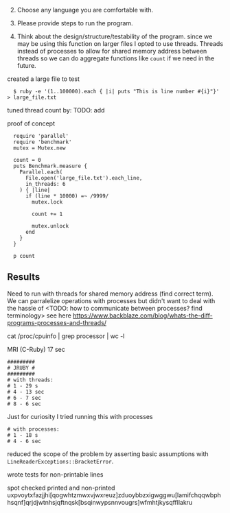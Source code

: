 2. Choose any language you are comfortable with. 

3. Please provide steps to run the program.

4. Think about the design/structure/testability of the program. 
since we may be using this function on larger files I opted to use threads.
Threads instead of processes to allow for shared memory address between threads
so we can do aggregate functions like `count` if we need in the future.

created a large file to test
```
  $ ruby -e '(1..100000).each { |i| puts "This is line number #{i}"}' > large_file.txt
```

tuned thread count by:
TODO: add

proof of concept
```
  require 'parallel'
  require 'benchmark'
  mutex = Mutex.new

  count = 0
  puts Benchmark.measure {
    Parallel.each(
      File.open('large_file.txt').each_line,
      in_threads: 6
    ) { |line|
      if (line * 10000) =~ /9999/
        mutex.lock

        count += 1

        mutex.unlock
      end
    }
  }

  p count
```



## Results
Need to run with threads for shared memory address (find correct term).
We can parralelize operations with processes but didn't want to deal with the hassle of <TODO: how to 
communicate between processes? find terminology>
  see here
  https://www.backblaze.com/blog/whats-the-diff-programs-processes-and-threads/

cat /proc/cpuinfo | grep processor | wc -l

MRI (C-Ruby)
17 sec
```
#########
# JRUBY #
#########
# with threads:
# 1 - 29 s
# 4 - 13 sec
# 6 - 7 sec
# 8 - 6 sec

```
Just for curiosity I tried running this with processes
```
# with processes:
# 1 - 18 s
# 4 - 6 sec
```


reduced the scope of the problem by asserting basic assumptions with `LineReaderExceptions::BracketError`.

wrote tests for non-printable lines

spot checked printed and non-printed
uxpvoytxfazjjhi[qogwhtzmwxvjwxreuz]zduoybbzxigwggwu[lamifchqqwbphhsqnf]qrjdjwtnhsjqftnqsk[bsqinwypsnnvougrs]wfmhtjkysqffllakru




